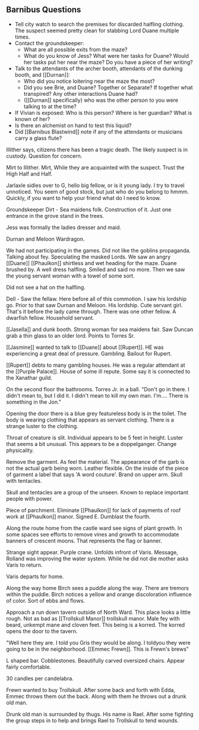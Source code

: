 ## Barnibus Questions

* Tell city watch to search the premises for discarded halfling clothing.  The suspect seemed pretty clean for stabbing Lord Duane multiple times.
* Contact the groundskeeper:
	* What are all possible exits from the maze?
	* What do you know of Jess?  What were her tasks for Duane? Would her tasks put her near the maze? Do you have a piece of her writing?
* Talk to the attendants of the archer booth, attendants of the dunking booth, and [[Durnan]]:
	* Who did you notice loitering near the maze the most?
	* Did you see Brie, and Duane? Together or Separate?  If together what transpired?  Any other interactions Duane had?
	* ([[Durnan]] specifically) who was the other person to you were talking to at the time?
* If Vivian is exposed: Who is this person? Where is her guardian? What is known of her?
* Is there an alchemist on hand to test this liquid?
* Did [[Barnibus Blastwind]] note if any of the attendants or musicians carry a glass flute?

Illither says, citizens there has been a tragic death.  The likely suspect is in custody.  Question for concern.

Mirt to Illither.  Mirt, While they are acquainted with the suspect.  Trust the High Half and Half.

Jarlaxle sidles over to G, hello big fellow, or is it young lady.  I try to travel unnoticed.  You seem of good stock, but just who do you belong to hmmm. Quickly, if you want to help your friend what do I need to know.

Groundskeeper Dirt - Sea maidens folk.  Construction of it.  Just one entrance in the grove stand in the trees. 

Jess was formally the ladies dresser and maid. 

Durnan and Meloon Wardragon.  

We had not participating in the games. Did not like the goblins propaganda.  Talking about fey. Speculating the masked Lords.  We saw an angry [[Duane]] [[Phaulkon]] shirtless and wet heading for the maze.  Duane brushed by.  A well dress halfling. Smiled and said no more.  Then we saw the young servant woman with a towel of some sort.  

Did not see a hat on the halfling.  

Dell - Saw the fellaw.  Here before all of this commotion.  I saw his lordship go. Prior to that saw Durnan and Meloon.  His lordship.  Cute servant girl.  That's it before the lady came through.  There was one other fellow. A dwarfish fellow. Household servant. 

[[Jasella]] and dunk booth.  Strong woman for sea maidens fair.  Saw Duncan grab a thin glass to an older lord. Points to Torres Sr.

[[Jasmine]] wanted to talk to [[Duane]] about [[Rupert]].  HE was experiencing a great deal of pressure. Gambling. Bailout for Rupert.  

[[Rupert]] debts to many gambling houses.  He was a regular attendant at the [[Purple Palace]].  House of some ill repute.  Some say it is connected to the Xanathar guild.  

On the second floor the bathrooms. Torres Jr. in a ball.  "Don't go in there. I didn't mean to, but I did it.  I didn't mean to kill my own man.  I'm.... There is something in the Jon."

Opening the door there is a blue grey featureless body is in the toilet.  The body is wearing clothing that appears as servant clothing.  There is a strange luster to the clothing.  

Throat of creature is slit. Individual appears to be 5 feet in height.  Luster that seems a bit unusual. This appears to be a doppelganger.  Change physicality.

Remove the garment.  As feel the material.  The appearance of the garb is not the actual garb being worn. Leather flexible.  On the inside of the piece of garment a label that says 'A word couture'. Brand on upper arm. Skull with tentacles.

Skull and tentacles are a group of the unseen.  Known to replace important people with power. 

Piece of parchment.  Eliminate [[Phaulkon]] for lack of payments of roof work at [[Phaulkon]] manor.  Signed E. Dumblast the fourth.  

Along the route home from the castle ward see signs of plant growth.  In some spaces see efforts to remove vines and growth to accommodate banners of crescent moons.  That represents the flag or banner.  

Strange sight appear.  Purple crane.  Unfolds infront of Varis.  Message, Rolland was improving the water system.  While he did not die mother asks Varis to return. 

Varis departs for home.

Along the way home Birch sees a puddle along the way.  There are tremors within the puddle.  Birch notices a yellow and orange discoloration influence of color.  Sort of ebbs and flows.  

Approach a run down tavern outside of North Ward.  This place looks a little rough. Not as bad as [[Trollskull Manor]] trollskull manor.  Male fey with beard, unkempt mane and cloven feet.  This being is a korred.  The korred opens the door to the tavern.  

"Well here they are.  I told you Gris they would be along.  I toldyou they were going to be in the neighborhood.  [[Emmec Frewn]].  This is Frewn's brews"

L shaped bar. Cobblestones. Beautifully carved oversized chairs. Appear fairly comfortable.  

30 candles per candelabra. 

Frewn wanted to buy Trollskull.  After some back and forth with Edda, Emmec throws them out the back.  Along with them he throws out a drunk old man.

Drunk old man is surrounded by thugs.  His name is Rael.  After some fighting the group steps in to help and brings Rael to Trollskull to tend wounds.

